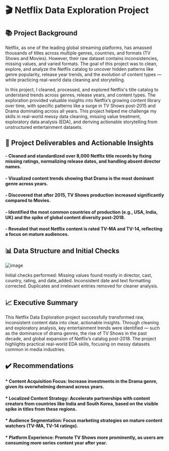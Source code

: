  # 🎬 Netflix Data Exploration Project
## 📚 Project Background
Netflix, as one of the leading global streaming platforms, has amassed thousands of titles across multiple genres, countries, and formats (TV Shows and Movies). However, their raw dataset contains inconsistencies, missing values, and varied formats.
The goal of this project was to clean, explore, and analyze the Netflix catalog to uncover hidden patterns like genre popularity, release year trends, and the evolution of content types — while practicing real-world data cleaning and storytelling.

In this project, I cleaned, processed, and explored Netflix's title catalog to understand trends across genres, release years, and content types. The exploration provided valuable insights into Netflix’s growing content library over time, with specific patterns like a surge in TV Shows post-2015 and Drama dominating across all years. This project helped me challenge my skills in real-world messy data cleaning, missing value treatment, exploratory data analysis (EDA), and deriving actionable storytelling from unstructured entertainment datasets.



## 📑 Project Deliverables and Actionable Insights
#### - Cleaned and standardized over 8,000 Netflix title records by fixing missing ratings, normalizing release dates, and handling absent director names.
#### - Visualized content trends showing that Drama is the most dominant genre across years.
#### - Discovered that after 2015, TV Shows production increased significantly compared to Movies.
#### - Identified the most common countries of production (e.g., USA, India, UK) and the spike of global content diversity post-2018.
#### - Revealed that most Netflix content is rated TV-MA and TV-14, reflecting a focus on mature audiences.


## 📊 Data Structure and Initial Checks
![image](https://github.com/user-attachments/assets/bed2f767-793f-4d94-ab8b-e75f8c55acb8)

Initial checks performed:
Missing values found mostly in director, cast, country, rating, and date_added.
Inconsistent date and text formatting corrected.
Duplicates and irrelevant entries removed for cleaner analysis.

## 📈 Executive Summary
This Netflix Data Exploration project successfully transformed raw, inconsistent content data into clear, actionable insights. Through cleaning and exploratory analysis, key entertainment trends were identified — such as the dominance of drama genres, the rise of TV Shows in the past decade, and global expansion of Netflix’s catalog post-2018.
The project highlights practical real-world EDA skills, focusing on messy datasets common in media industries.

## ✔️ Recommendations
#### * Content Acquisition Focus: Increase investments in the Drama genre, given its overwhelming demand across years.
#### * Localized Content Strategy: Accelerate partnerships with content creators from countries like India and South Korea, based on the visible spike in titles from these regions.
#### * Audience Segmentation: Focus marketing strategies on mature content watchers (TV-MA, TV-14 ratings).
#### * Platform Experience: Promote TV Shows more prominently, as users are consuming more series content year after year.

